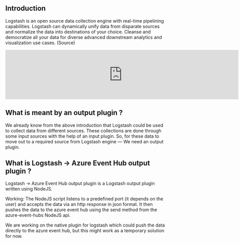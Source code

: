 ## Introduction

Logstash is an open source data collection engine with real-time pipelining capabilities. Logstash can dynamically unify data from disparate sources and normalize the data into destinations of your choice. Cleanse and democratize all your data for diverse advanced downstream analytics and visualization use cases. (Source)

<iframe width="727" height="154" src="https://www.souravbadami.me/blog/wp-content/uploads/2017/02/Screenshot-from-2017-02-24-100912.png" frameborder="0" allowfullscreen></iframe>

## What is meant by an output plugin ?

We already know from the above introduction that Logstash could be used to collect data from different sources. These collections are done through some input sources with the help of an input plugin. So, for these data to move out to a required source from Logstash engine — We need an output plugin.

## What is Logstash -> Azure Event Hub output plugin ?

Logstash -> Azure Event Hub output plugin is a Logstash output plugin written using NodeJS.

Working: The NodeJS script listens to a predefined port (it depends on the user) and accepts the data via an http response in json format. It then pushes the data to the azure event hub using the send method from the azure-event-hubs NodeJS api.

We are working on the native plugin for logstash which could push the data directly to the azure event hub, but this might work as a temporary solution for now.
